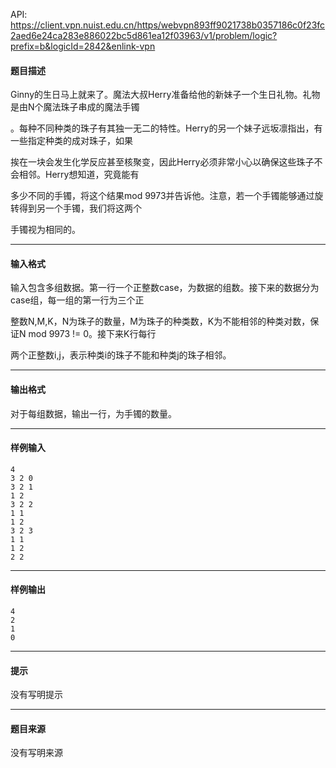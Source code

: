 API: https://client.vpn.nuist.edu.cn/https/webvpn893ff9021738b0357186c0f23fc2aed6e24ca283e886022bc5d861ea12f03963/v1/problem/logic?prefix=b&logicId=2842&enlink-vpn

#### 题目描述

Ginny的生日马上就来了。魔法大叔Herry准备给他的新妹子一个生日礼物。礼物是由N个魔法珠子串成的魔法手镯

。每种不同种类的珠子有其独一无二的特性。Herry的另一个妹子远坂凛指出，有一些指定种类的成对珠子，如果

挨在一块会发生化学反应甚至核聚变，因此Herry必须非常小心以确保这些珠子不会相邻。Herry想知道，究竟能有

多少不同的手镯，将这个结果mod 9973并告诉他。注意，若一个手镯能够通过旋转得到另一个手镯，我们将这两个

手镯视为相同的。

---

#### 输入格式

输入包含多组数据。第一行一个正整数case，为数据的组数。接下来的数据分为case组，每一组的第一行为三个正

整数N,M,K，N为珠子的数量，M为珠子的种类数，K为不能相邻的种类对数，保证N mod 9973 != 0。接下来K行每行

两个正整数i,j，表示种类i的珠子不能和种类j的珠子相邻。

---

#### 输出格式

对于每组数据，输出一行，为手镯的数量。

---

#### 样例输入
```
4
3 2 0
3 2 1
1 2
3 2 2
1 1
1 2
3 2 3
1 1
1 2
2 2

```

---

#### 样例输出
```
4
2
1
0

```

---

#### 提示

没有写明提示

---

#### 题目来源

没有写明来源